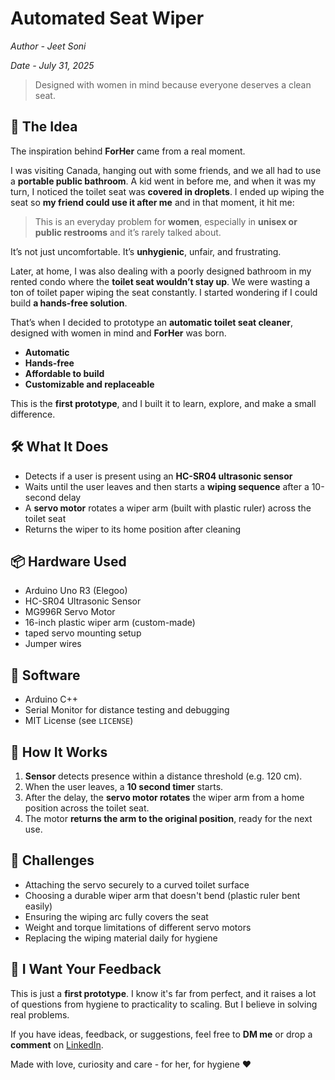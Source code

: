 # Automated Seat Wiper

_Author - Jeet Soni_

_Date - July 31, 2025_

> Designed with women in mind because everyone deserves a clean seat.

## 🧠 The Idea

The inspiration behind **ForHer** came from a real moment.

I was visiting Canada, hanging out with some friends, and we all had to use a **portable public bathroom**. A kid went in before me, and when it was my turn, I noticed the toilet seat was **covered in droplets**. I ended up wiping the seat so **my friend could use it after me** and in that moment, it hit me:

> This is an everyday problem for **women**, especially in **unisex or public restrooms** and it’s rarely talked about.

It’s not just uncomfortable. It’s **unhygienic**, unfair, and frustrating.

Later, at home, I was also dealing with a poorly designed bathroom in my rented condo where the **toilet seat wouldn’t stay up**. We were wasting a ton of toilet paper wiping the seat constantly. I started wondering if I could build **a hands-free solution**.

That’s when I decided to prototype an **automatic toilet seat cleaner**, designed with women in mind and **ForHer** was born.

-   **Automatic**
-   **Hands-free**
-   **Affordable to build**
-   **Customizable and replaceable**

This is the **first prototype**, and I built it to learn, explore, and make a small difference.

## 🛠️ What It Does

-   Detects if a user is present using an **HC-SR04 ultrasonic sensor**
-   Waits until the user leaves and then starts a **wiping sequence** after a 10-second delay
-   A **servo motor** rotates a wiper arm (built with plastic ruler) across the toilet seat
-   Returns the wiper to its home position after cleaning

## 📦 Hardware Used

-   Arduino Uno R3 (Elegoo)
-   HC-SR04 Ultrasonic Sensor
-   MG996R Servo Motor
-   16-inch plastic wiper arm (custom-made)
-   taped servo mounting setup
-   Jumper wires

## 🧰 Software

-   Arduino C++
-   Serial Monitor for distance testing and debugging
-   MIT License (see `LICENSE`)

## 🚀 How It Works

1. **Sensor** detects presence within a distance threshold (e.g. 120 cm).
2. When the user leaves, a **10 second timer** starts.
3. After the delay, the **servo motor rotates** the wiper arm from a home position across the toilet seat.
4. The motor **returns the arm to the original position**, ready for the next use.

## 🧪 Challenges

-   Attaching the servo securely to a curved toilet surface
-   Choosing a durable wiper arm that doesn't bend (plastic ruler bent easily)
-   Ensuring the wiping arc fully covers the seat
-   Weight and torque limitations of different servo motors
-   Replacing the wiping material daily for hygiene

## 💬 I Want Your Feedback

This is just a **first prototype**. I know it's far from perfect, and it raises a lot of questions from hygiene to practicality to scaling. But I believe in solving real problems.

If you have ideas, feedback, or suggestions, feel free to **DM me** or drop a **comment** on [LinkedIn](https://linkedin.com/in/jeet-dev/).

Made with love, curiosity and care - for her, for hygiene :heart:
